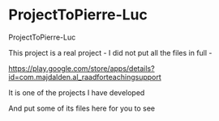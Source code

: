 # ProjectToPierre-Luc
ProjectToPierre-Luc


This project is a real project - I did not put all the files in full -

https://play.google.com/store/apps/details?id=com.majdalden.al_raadforteachingsupport

It is one of the projects I have developed

And put some of its files here for you to see

